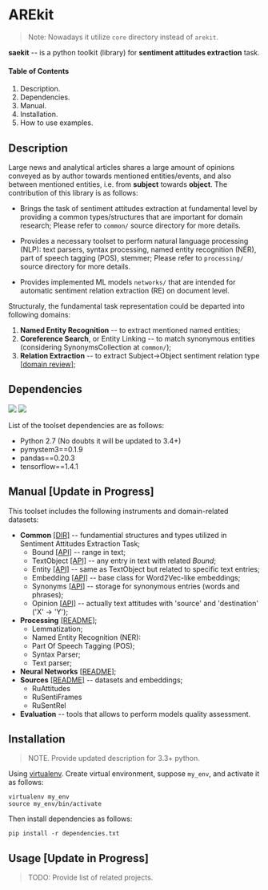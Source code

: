 # AREkit

> Note: Nowadays it utilize `core` directory instead of `arekit`. 

**saekit** -- is a python toolkit (library) for **sentiment attitudes extraction** task.

#### Table of Contents
1. Description.
2. Dependencies.
3. Manual.
4. Installation.
5. How to use examples.

## Description

Large news and analytical articles shares a large amount of opinions conveyed as by author towards 
mentioned entities/events, and also between mentioned entities, i.e. from **subject** towards **object**.
The contribution of this library is as follows: 

* Brings the task of sentiment attitudes extraction at 
fundamental level by providing a common types/structures that are important for domain research;
Please refer to `common/` source directory for more details.

* Provides a necessary toolset to perform natural language processing (NLP): 
text parsers, 
syntax processing, 
named entity recognition (NER), 
part of speech tagging (POS),
stemmer;
Please refer to `processing/` source directory for more details.

* Provides implemented ML models `networks/` that are intended for automatic sentiment relation extraction (RE) 
on document level.

Structuraly, the fundamental task representation could be departed into following domains: 

1. **Named Entity Recognition** -- to extract mentioned named entities;
3. **Coreference Search**, or Entity Linking -- to match synonymous entities 
(considering SynonymsCollection at `common/`);
2. **Relation Extraction** -- to extract Subject->Object sentiment relation type
[[domain review](https://github.com/roomylee/awesome-relation-extraction)];

## Dependencies

![](https://img.shields.io/badge/Python-2.7-brightgreen.svg)
![](https://img.shields.io/badge/Tensorflow-1.14.0-yellowgreen.svg)

List of the toolset dependencies are as follows:
* Python 2.7 (No doubts it will be updated to 3.4+)
* pymystem3==0.1.9
* pandas==0.20.3
* tensorflow==1.4.1

## Manual [Update in Progress]

This toolset includes the following instruments and domain-related datasets:

* **Common** [[DIR]](networks) -- fundamential structures and types utilized in Sentiment Attitudes Extraction Task;
    * Bound [[API]](common/bound.py) -- range in text;
    * TextObject [[API]](common/text_object.py) -- any entry in text with related *Bound*;
    * Entity [[API]](common/entities/entity.py) -- same as TextObject but related to specific text entries;
    * Embedding [[API]](common/embedding.py) -- base class for Word2Vec-like embeddings;
    * Synonyms [[API]](common/synonyms.py) -- storage for synonymous entries (words and phrases);
    * Opinion [[API]](common/opinions/opinion.py) -- actually text attitudes with 'source' and 'destination' ('X' -> 'Y');
* **Processing** [[README]](processing/README.md);
    * Lemmatization;
    * Named Entity Recognition (NER):
    * Part Of Speech Tagging (POS);
    * Syntax Parser;
    * Text parser;
* **Neural Networks** [[README]](networks/README.md);
* **Sources** [[README]](source/README.md) -- datasets and embeddings;
    * RuAttitudes
    * RuSentiFrames
    * RuSentRel
* **Evaluation** -- tools that allows to perform models quality assessment. 


## Installation

> NOTE. Provide updated description for 3.3+ python.

Using [virtualenv](https://www.pythoncentral.io/how-to-install-virtualenv-python/).
Create virtual environment, suppose `my_env`, and activate it as follows:
```
virtualenv my_env
source my_env/bin/activate
```

Then install dependencies as follows:
```
pip install -r dependencies.txt
```

## Usage [Update in Progress]

> TODO: Provide list of related projects.

